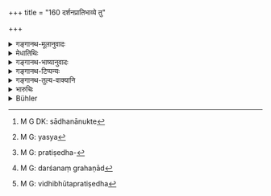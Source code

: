 +++
title = "160 दर्शनप्रातिभाव्ये तु"

+++

<details><summary>गङ्गानथ-मूलानुवादः</summary>

The law laid down in the preceding verse shall apply to the case of ‘Surety for appearance’; in the case of the death of the ‘Surety for payment’ however, the king shall make the heirs also to pay up.—(160)
</details>

<details><summary>मेधातिथिः</summary>

**पूर्व**श्लोके यो **विधिर्** मया **चोदित** उक्तः, यथा पुत्राणां न भवति पैत्रिकं प्रातिभाव्यम्, तद् **दर्शनप्रातिभाव्ये** । यद्य् एवं प्रत्ययप्रतिभुवः पुत्रा दाप्यन्ताम्, अत आह **दानप्रतिभुवि प्रेते दायादाः** पुत्रा **दाप्यन्ते**, नान्यस्मिन् । 

- <u>यद्य् एवं</u> प्रथमो ऽर्धश्लोको ऽनर्थकः । दानप्रतिभुवः पुत्राणां साधन उक्ते[^३९७] सामर्थ्याद् अन्यस्य[^३९८] प्रतिभुवो नास्ति पुत्राणां संबन्ध इति गम्यते । अथ विस्पष्टार्थम् उच्यते । प्रत्ययग्रहणम् अपि कर्तव्यम् । इतरथा प्रतिषेधे[^३९९] दर्शनग्रहणाद्[^४००] विधौ च दानग्रहणाद् उभयपरिभ्रष्टस्य किं विधिर् उत प्रतिषेध[^४०१] इति संशयः स्यात् । 


[^४०१]:
     M G: vidhibhūtapratiṣedha


[^४००]:
     M G: darśanaṃ grahaṇād


[^३९९]:
     M G: pratiṣedha-


[^३९८]:
     M G: yasya


[^३९७]:
     M G DK: sādhanānukte

- <u>नास्ति</u> संशयः, स्मृत्यन्तरे स्पष्टम् उक्तत्वात्-

- दर्शनप्रतिभूर् यत्र मृतः प्रात्ययिको ऽपि वा ।

- न तत्पुत्रा ऋणं दद्युर् दद्युर् दानाय ये स्थिताः ॥ इति । (य्ध् २.५६)

इहापि **दानप्रतिभुवी**त्य् अस्य विधित्वाद् अन्यत्राप्राप्तिः । **दर्शन**ग्रहणम् उपलक्षणार्थम् । अनुवादे चोपलक्षणत्वम् अदोषः । किंप्रयोजनम् इति चेत्, विचित्रा श्लोकानां कृतिर् मानवी ॥ ८.१६० ॥
</details>

<details><summary>गङ्गानथ-भाष्यानुवादः</summary>

The ‘*law laid down*’—by me—‘in *the preceding verse*,’—*viz*., ‘the surety-money due from the father shall not be payable by the son’—applies only to the case of ‘*surety for appearance*.’

This assertion might give rise to the idea that the son should be made to pay in the case of ‘surety for guarantee,’—hence the author proceeds to add—‘In the case of the *death of the surety for payment*,’ the heirs are made to pay up, and not in the case of any other kind of surety.

“If such is the meaning, then the first half of the verse is superfluous; for when it is declared that the son is liable only for the dues by the *Surety for Payment*, it follows that he is not liable for the dues by any other form of surety. If it be argued that it is for the purpose of making things clear that the first, half is added,—then the case of ‘surety for guarantee’ also should have been added, otherwise, it would be doubtful whether the denial (contained in the preceding verse), excluded as it would be from the two cases of surety, is a prohibition or a positive injunction.”

There can be no such doubt; since the matter has been clearly stated in another Smṛti—‘In a case where the surety for appearance, or the surety for confidence, has died, the sons should not pay the dues, but they should pay in the case of the Surety for Payment,’ (Yājñavalkya,
*Vyavahāra*, 54). In the present text also, as the assertion ‘*in the
case of the death of Surety for Payment*, etc.,’ is in the form of a positive injunction, it cannot become applicable to the case of any other form of surety. There is nothing wrong however in the implications of merely re-iterative assertions (as the first half of the verse is) being extended (to cases other than those directly mentioned). If the question is raised, as to the purpose for which such re-iteration should have been made,—our answer is that it is a peculiarity of Manu’s style of writing.—(160)
</details>

<details><summary>गङ्गानथ-टिप्पन्यः</summary>

The first half of this verse is quoted in *Vivādaratnākara* (p. 57), which adds that ‘*darśanaprātibhāvya*’ includes the surety for *trust* also \[this is clear from Yājñavalkya, 254, where both are put on the same footing\]—the second half is quoted on p. 43 where ‘*dānapratibhū*’ is explained as ‘the surety who had promised *I* *shall pay*,’—and ‘*dāyādān*’ as ‘sons.’

\(1\) ‘*Darśana-pratibhū*’ is the person standing surety with the promise ‘I shall produce this man when required’;—(2) *Pratyayapratibhū* is one who says ‘give him the loan on my trust’;—(3) *Dānapratibhū*’—who says ‘give him the loan, which, if he does not pay, I shall pay.’

The verse is quoted in *Kṛtyakalpataru* (74a and 76b).
</details>

<details><summary>गङ्गानथ-तुल्य-वाक्यानि</summary>

**(verses 8.159-162)  
**

See Comparative notes for [Verse 8.159].
</details>

<details><summary>भारुचिः</summary>

एवं च सति दानप्रतिभुवः पुत्रस्यास्ति संबन्धः ॥ ८.१५९ ॥
</details>

<details><summary>Bühler</summary>

160	This just mentioned rule shall apply to the case of a surety for appearance (only); if a surety for payment should die, the (judge) may compel even his heirs to discharge the debt.
</details>
